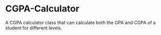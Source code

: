 # CGPA-Calculator
A CGPA calculator class that can calculate both the GPA and CGPA of a student for different levels.
